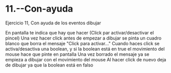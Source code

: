 # 11.--Con-ayuda
Ejercicio 11, Con ayuda de los eventos dibujar

En pantalla te indica que hay que hacer (Click par activar/desactivar el pincel)
Una vez hacer click antes de empezar a dibujar se pinta un cuadro blanco que borra el mensaje "Click para activar..."
Cuando haces click se activa/desactiva una boolean, y si la boolean está en true el movimiento del mouse hace que pinte en pantalla
Una vez borrado el mensaje ya se empieza a dibujar con el movimiento del mouse
Al hacer click de nuevo deja de dibujar ya que la boolean está en falso
